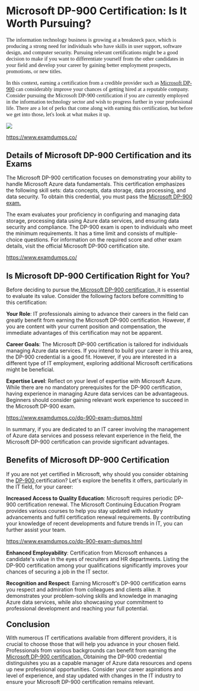 <h1 class="MsoTitleCxSpFirst"><strong style="mso-bidi-font-weight: normal;">Microsoft DP-900 Certification: Is It Worth Pursuing?</strong></h1><p class="MsoTitleCxSpMiddle"><span style="font-size: 11.0pt; font-family: 'Calibri','sans-serif'; mso-ascii-theme-font: minor-latin; mso-fareast-font-family: Calibri; mso-fareast-theme-font: minor-latin; mso-hansi-theme-font: minor-latin; mso-bidi-font-family: Arial; mso-bidi-theme-font: minor-bidi; letter-spacing: 0pt; mso-font-kerning: 0pt;">The information technology business is growing at a breakneck pace, which is producing a strong need for individuals who have skills in user support, software design, and computer security. Pursuing relevant certifications might be a good decision to make if you want to differentiate yourself from the other candidates in your field and develop your career by gaining better employment prospects, promotions, or new titles.</span></p><p class="MsoTitleCxSpMiddle"><span style="font-size: 11.0pt; font-family: 'Calibri','sans-serif'; mso-ascii-theme-font: minor-latin; mso-fareast-font-family: Calibri; mso-fareast-theme-font: minor-latin; mso-hansi-theme-font: minor-latin; mso-bidi-font-family: Arial; mso-bidi-theme-font: minor-bidi; letter-spacing: 0pt; mso-font-kerning: 0pt;">In this context, earning a certification from a credible provider such as <a href="https://www.examdumps.co/dp-900-exam-dumps.html">Microsoft DP-900</a> can considerably improve your chances of getting hired at a reputable company. Consider pursuing the Microsoft DP-900 certification if you are currently employed in the information technology sector and wish to progress further in your professional life. There are a lot of perks that come along with earning this certification, but before we get into those, let's look at what makes it up.</span></p><p class="MsoTitleCxSpLast"><img src="https://www.examdumps.co//images/banners/big-sale-20-percent-discount-offer-examdumps.jpg"></p><p class="MsoNormal"><a href="https://www.examdumps.co/">https://www.examdumps.co/</a></p><h2 class="MsoNormal"><strong style="mso-bidi-font-weight: normal;"><span style="font-size: 16.0pt; line-height: 107%;">Details of Microsoft DP-900 Certification and its Exams</span></strong></h2><p class="MsoNormal">The Microsoft DP-900 certification focuses on demonstrating your ability to handle Microsoft Azure data fundamentals. This certification emphasizes the following skill sets: data concepts, data storage, data processing, and data security. To obtain this credential, you must pass the <a href="https://www.examdumps.co/microsoft-exam-dumps.html">Microsoft DP-900 exam.</a></p><p class="MsoNormal">The exam evaluates your proficiency in configuring and managing data storage, processing data using Azure data services, and ensuring data security and compliance. The DP-900 exam is open to individuals who meet the minimum requirements. It has a time limit and consists of multiple-choice questions. For information on the required score and other exam details, visit the official Microsoft DP-900 certification site.</p><p class="MsoNormal"><a href="https://www.examdumps.co/">https://www.examdumps.co/</a></p><h2 class="MsoNormal"><strong style="mso-bidi-font-weight: normal;"><span style="font-size: 16.0pt; line-height: 107%;">Is Microsoft DP-900 Certification Right for You?</span></strong></h2><p class="MsoNormal">Before deciding to pursue the<a href="https://www.examdumps.co/microsoft-azure-fundamentals-exam-dumps.html"> Microsoft DP-900 certification, </a>it is essential to evaluate its value. Consider the following factors before committing to this certification:</p><p class="MsoNormal"><strong style="mso-bidi-font-weight: normal;">Your Role</strong>: IT professionals aiming to advance their careers in the field can greatly benefit from earning the Microsoft DP-900 certification. However, if you are content with your current position and compensation, the immediate advantages of this certification may not be apparent.</p><p class="MsoNormal"><strong style="mso-bidi-font-weight: normal;">Career Goals</strong>: The Microsoft DP-900 certification is tailored for individuals managing Azure data services. If you intend to build your career in this area, the DP-900 credential is a good fit. However, if you are interested in a different type of IT employment, exploring additional Microsoft certifications might be beneficial.</p><p class="MsoNormal"><strong style="mso-bidi-font-weight: normal;">Expertise Level</strong>: Reflect on your level of expertise with Microsoft Azure. While there are no mandatory prerequisites for the DP-900 certification, having experience in managing Azure data services can be advantageous. Beginners should consider gaining relevant work experience to succeed in the Microsoft DP-900 exam.</p><p class="MsoNormal"><a href="https://www.examdumps.co/dp-900-exam-dumps.html">https://www.examdumps.co/dp-900-exam-dumps.html</a></p><p class="MsoNormal">In summary, if you are dedicated to an IT career involving the management of Azure data services and possess relevant experience in the field, the Microsoft DP-900 certification can provide significant advantages.</p><h2 class="MsoNormal"><strong style="mso-bidi-font-weight: normal;"><span style="font-size: 16.0pt; line-height: 107%;">Benefits of Microsoft DP-900 Certification</span></strong></h2><p class="MsoNormal">If you are not yet certified in Microsoft, why should you consider obtaining the <a href="https://www.examdumps.co/dp-900-exam-dumps.html">DP-900 </a>certification? Let's explore the benefits it offers, particularly in the IT field, for your career:</p><p class="MsoNormal"><strong style="mso-bidi-font-weight: normal;">Increased Access to Quality Education</strong>: Microsoft requires periodic DP-900 certification renewal. The Microsoft Continuing Education Program provides various courses to help you stay updated with industry advancements and fulfil certification renewal requirements. By contributing your knowledge of recent developments and future trends in IT, you can further assist your team.</p><p class="MsoNormal"><a href="https://www.examdumps.co/dp-900-exam-dumps.html">https://www.examdumps.co/dp-900-exam-dumps.html</a></p><p class="MsoNormal"><strong style="mso-bidi-font-weight: normal;">Enhanced Employability</strong>: Certification from Microsoft enhances a candidate's value in the eyes of recruiters and HR departments. Listing the DP-900 certification among your qualifications significantly improves your chances of securing a job in the IT sector.</p><p class="MsoNormal"><strong style="mso-bidi-font-weight: normal;">Recognition and Respect</strong>: Earning Microsoft's DP-900 certification earns you respect and admiration from colleagues and clients alike. It demonstrates your problem-solving skills and knowledge in managing Azure data services, while also showcasing your commitment to professional development and reaching your full potential.</p><h3 class="MsoNormal"><strong style="mso-bidi-font-weight: normal;"><span style="font-size: 16.0pt; line-height: 107%;">Conclusion</span></strong></h3><p class="MsoNormal">With numerous IT certifications available from different providers, it is crucial to choose those that will help you advance in your chosen field. Professionals from various backgrounds can benefit from earning the <a href="https://www.examdumps.co/dp-900-exam-dumps.html">Microsoft DP-900 certification. </a>Obtaining the DP-900 credential distinguishes you as a capable manager of Azure data resources and opens up new professional opportunities. Consider your career aspirations and level of experience, and stay updated with changes in the IT industry to ensure your Microsoft DP-900 certification remains relevant.</p>
